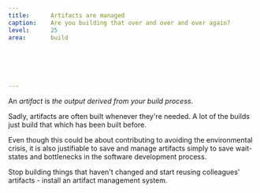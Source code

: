 ```yaml
---
title:      Artifacts are managed
caption:    Are you building that over and over and over again?
level:      25
area:       build






---
```


An _artifact_ is _the output derived from your build process_.

Sadly, artifacts are often built whenever they're needed.
A lot of the builds just build that which has been built before.

Even though this could be about contributing to avoiding the environmental crisis, it is also justifiable to save and manage artifacts simply to save wait-states and bottlenecks in the software development process.

Stop building things that haven't changed and start reusing colleagues' artifacts - install an artifact management system.
